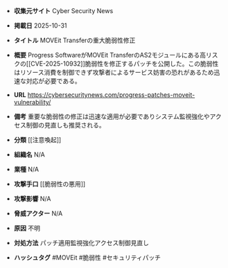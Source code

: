 - **収集元サイト**
Cyber Security News

- **掲載日**
2025-10-31

- **タイトル**
MOVEit Transferの重大脆弱性修正

- **概要**
Progress SoftwareがMOVEit TransferのAS2モジュールにある高リスクの[[CVE-2025-10932]]脆弱性を修正するパッチを公開した。この脆弱性はリソース消費を制御できず攻撃者によるサービス妨害の恐れがあるため迅速な対応が必要である。

- **URL**
https://cybersecuritynews.com/progress-patches-moveit-vulnerability/

- **備考**
重要な脆弱性の修正は迅速な適用が必要でありシステム監視強化やアクセス制御の見直しも推奨される。

- **分類**
[[注意喚起]]

- **組織名**
N/A

- **業種**
N/A

- **攻撃手口**
[[脆弱性の悪用]]

- **攻撃影響**
N/A

- **脅威アクター**
N/A

- **原因**
不明

- **対処方法**
パッチ適用監視強化アクセス制御見直し

- **ハッシュタグ**
#MOVEit #脆弱性 #セキュリティパッチ
